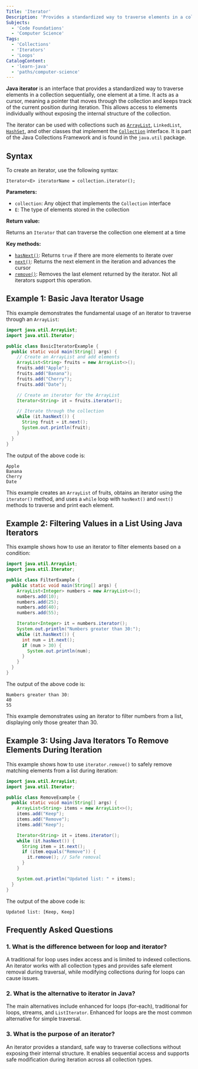 ```yaml
---
Title: 'Iterator'
Description: 'Provides a standardized way to traverse elements in a collection sequentially.'
Subjects:
  - 'Code Foundations'
  - 'Computer Science'
Tags:
  - 'Collections'
  - 'Iterators'
  - 'Loops'
CatalogContent:
  - 'learn-java'
  - 'paths/computer-science'
---
```


**Java iterator** is an interface that provides a standardized way to traverse elements in a collection sequentially, one element at a time. It acts as a cursor, meaning a pointer that moves through the collection and keeps track of the current position during iteration. This allows access to elements individually without exposing the internal structure of the collection.

The iterator can be used with collections such as [`ArrayList`](https://www.codecademy.com/resources/docs/java/array-list), `LinkedList`, [`HashSet`](https://www.codecademy.com/resources/docs/java/hashset), and other classes that implement the [`Collection`](https://www.codecademy.com/resources/docs/java/collection) interface. It is part of the Java Collections Framework and is found in the `java.util` package.

## Syntax

To create an iterator, use the following syntax:

```pseudo
Iterator<E> iteratorName = collection.iterator();
```

**Parameters:**

- `collection`: Any object that implements the `Collection` interface
- `E`: The type of elements stored in the collection

**Return value:**

Returns an `Iterator` that can traverse the collection one element at a time

**Key methods:**

- [`hasNext()`](https://www.codecademy.com/resources/docs/java/iterator/hasNext): Returns `true` if there are more elements to iterate over
- [`next()`](https://www.codecademy.com/resources/docs/java/iterator/next): Returns the next element in the iteration and advances the cursor
- [`remove()`](https://www.codecademy.com/resources/docs/java/iterator/remove): Removes the last element returned by the iterator. Not all iterators support this operation.

## Example 1: Basic Java Iterator Usage

This example demonstrates the fundamental usage of an iterator to traverse through an `ArrayList`:

```java
import java.util.ArrayList;
import java.util.Iterator;

public class BasicIteratorExample {
  public static void main(String[] args) {
    // Create an ArrayList and add elements
    ArrayList<String> fruits = new ArrayList<>();
    fruits.add("Apple");
    fruits.add("Banana");
    fruits.add("Cherry");
    fruits.add("Date");

    // Create an iterator for the ArrayList
    Iterator<String> it = fruits.iterator();

    // Iterate through the collection
    while (it.hasNext()) {
      String fruit = it.next();
      System.out.println(fruit);
    }
  }
}
```

The output of the above code is:

```shell
Apple
Banana
Cherry
Date
```

This example creates an `ArrayList` of fruits, obtains an iterator using the `iterator()` method, and uses a `while` loop with `hasNext()` and `next()` methods to traverse and print each element.

## Example 2: Filtering Values in a List Using Java Iterators

This example shows how to use an iterator to filter elements based on a condition:

```java
import java.util.ArrayList;
import java.util.Iterator;

public class FilterExample {
  public static void main(String[] args) {
    ArrayList<Integer> numbers = new ArrayList<>();
    numbers.add(10);
    numbers.add(25);
    numbers.add(40);
    numbers.add(55);

    Iterator<Integer> it = numbers.iterator();
    System.out.println("Numbers greater than 30:");
    while (it.hasNext()) {
      int num = it.next();
      if (num > 30) {
        System.out.println(num);
      }
    }
  }
}

```

The output of the above code is:

```shell
Numbers greater than 30:
40
55
```

This example demonstrates using an iterator to filter numbers from a list, displaying only those greater than 30.

## Example 3: Using Java Iterators To Remove Elements During Iteration

This example shows how to use `iterator.remove()` to safely remove matching elements from a list during iteration:

```java
import java.util.ArrayList;
import java.util.Iterator;

public class RemoveExample {
  public static void main(String[] args) {
    ArrayList<String> items = new ArrayList<>();
    items.add("Keep");
    items.add("Remove");
    items.add("Keep");

    Iterator<String> it = items.iterator();
    while (it.hasNext()) {
      String item = it.next();
      if (item.equals("Remove")) {
        it.remove(); // Safe removal
      }
    }

    System.out.println("Updated list: " + items);
  }
}
```

The output of the above code is:

```shell
Updated list: [Keep, Keep]
```

## Frequently Asked Questions

### 1. What is the difference between for loop and iterator?

A traditional for loop uses index access and is limited to indexed collections. An iterator works with all collection types and provides safe element removal during traversal, while modifying collections during for loops can cause issues.

### 2. What is the alternative to iterator in Java?

The main alternatives include enhanced for loops (for-each), traditional for loops, streams, and `ListIterator`. Enhanced for loops are the most common alternative for simple traversal.

### 3. What is the purpose of an iterator?

An iterator provides a standard, safe way to traverse collections without exposing their internal structure. It enables sequential access and supports safe modification during iteration across all collection types.
